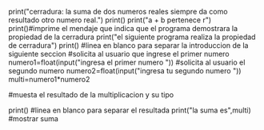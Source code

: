print("cerradura: la suma de dos numeros reales siempre da como resultado otro numero real.")
print()
print("a + b pertenece r")
print()#imprime el mendaje que indica que el programa demostrara la propiedad de la cerradura
print("el siguiente programa realiza la propiedad de cerradura")
print() #linea en blanco para separar la introduccion de la siguiente seccion
#solicita al usuario que ingrese el primer numero
numero1=float(input("ingresa el primer numero "))
#solicita al usuario el segundo numero
numero2=float(input("ingresa tu segundo numero "))
multi=numero1*numero2


#muesta el resultado de la multiplicacion y su tipo

print() #linea en blanco para separar el resultada
print("la suma es",multi) #mostrar suma
